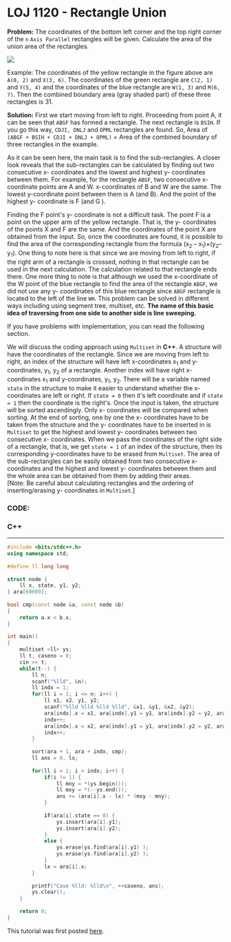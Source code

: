 
# LOJ 1120 - Rectangle Union

**Problem:** The coordinates of the bottom left corner and the top right corner of the `n` `Axis Parallel` rectangles will be given. Calculate the area of the union area of the rectangles.

![](https://lh3.googleusercontent.com/MYHzwBqJGGxl5gw1OR5vZiYMcYVemWvesF9I6hvFXgUGZ6DQyG0_UyuVbf0knTKHPKBuHz923pK3TRWDyBggmzwuz_S8PqhlUJmLD2xGFhwR1OhWj0zpmFPUNDXGadeEvZSBsvw4S_t6VFmoWQ)

Example: The coordinates of the yellow rectangle in the figure above are `A(0, 2)` and `X(3, 6)`. The coordinates of the green rectangle are  `C(2, 1)` and `Y(5, 4)` and the coordinates of the blue rectangle are `W(1, 3)` and `M(6, 7)`. Then the combined boundary area (gray shaded part) of these three rectangles is 31.

**Solution:** First we start moving from left to right. Proceeding from point A, it can be seen that `ABGF` has formed a rectangle. The next rectangle is `BSIH`. If you go this way, `CDJI, DNLJ` and `OPML` rectangles are found. So, Area of ​​`(ABGF + BSIH + CDJI + DNLJ + OPML)` = Area of ​​the combined boundary of three rectangles in the example.

As it can be seen here, the main task is to find the sub-rectangles. A closer look reveals that the sub-rectangles can be calculated by finding out two consecutive x- coordinates and the lowest and highest y- coordinates between them. For example, for the rectangle `ABGF`, two consecutive x- coordinate points are A and W.  x-coordinates of B and W are the same. The lowest y-coordinate point between them is A (and B). And the point of the highest y- coordinate is F (and G ). 

Finding the F point's y- coordinate is not a difficult task. The point F is a point on the upper arm of the yellow rectangle. That is, the y- coordinates of the points X and F are the same. And the coordinates of the point X are obtained from the input. So, once the coordinates are found, it is possible to find the area of ​​the corresponding rectangle from the formula (x<sub>2</sub> – x<sub>1</sub>)×(y<sub>2</sub>– y<sub>1</sub>). One thing to note here is that since we are moving from left to right, if the right arm of a rectangle is crossed, nothing in that rectangle can be used in the next calculation. The calculation related to that rectangle ends there. One more thing to note is that although we used the x-coordinate of the W point of the blue rectangle to find the area of ​​the rectangle `ABGF`, we did not use any y- coordinates of this blue rectangle since `ABGF` rectangle is located to the left of the line `WH`. This problem can be solved in different ways including using segment tree, multiset, etc. **The name of this basic idea of traversing from one side to another side is line sweeping.**

If you have problems with implementation, you can read the following section.

We will discuss the coding approach using `Multiset` in **C++**. A structure will have the coordinates of the rectangle. Since we are moving from left to right, an index of the structure will have left x-coordinates x<sub>1</sub> and y-coordinates, y<sub>1</sub>, y<sub>2</sub> of a rectangle. Another index will have right x-coordinates x<sub>1</sub> and y-coordinates, y<sub>1</sub>, y<sub>2</sub>. There will be a variable named `state` in the structure to make it easier to understand whether the x- coordinates are left or right. If `state = 0` then it's left coordinate and if `state = 1` then the coordinate is the right's. Once the input is taken, the structure will be sorted ascendingly. Only x- coordinates will be compared when sorting. At the end of sorting, one by one the x- coordinates have to be taken from the structure and the y- coordinates have to be inserted in is `Multiset` to get the highest and lowest y- coordinates between two consecutive x- coordinates. When we pass the coordinates of the right side of a rectangle, that is, we get `state = 1` of an index of the structure, then its corresponding y-coordinates have to be erased from `Multiset`. The area of ​​the sub-rectangles can be easily obtained from two consecutive x- coordinates and the highest and lowest y- coordinates between them and the whole area can be obtained from them by adding their areas. <br> [Note: Be careful about calculating rectangles and the ordering of inserting/erasing y- coordinates in `Multiset`.]

### CODE:

### C++
-----
```c++
#include <bits/stdc++.h>
using namespace std;
 
#define ll long long
 
struct node {
    ll x, state, y1, y2;
} ara[60009];
 
bool cmp(const node &a, const node &b)
{
    return a.x < b.x;
}
 
int main()
{
    multiset <ll> ys;
    ll t, caseno = 0;
    cin >> t;
    while(t--) {
        ll n;
        scanf("%lld", &n);
        ll indx = 1;
        for(ll i = 1; i <= n; i++) {
            ll x1, x2, y1, y2;
            scanf("%lld %lld %lld %lld", &x1, &y1, &x2, &y2);
            ara[indx].x = x1, ara[indx].y1 = y1, ara[indx].y2 = y2, ara[indx].state = 0;
            indx++;
            ara[indx].x = x2, ara[indx].y1 = y1, ara[indx].y2 = y2, ara[indx].state = 1;
            indx++;
        }
 
        sort(ara + 1, ara + indx, cmp);
        ll ans = 0, lx;
 
        for(ll i = 1; i < indx; i++) {
            if(i != 1) {
                ll mny = *(ys.begin());
                ll mxy = *(--ys.end());
                ans += (ara[i].x - lx) * (mxy - mny);
            }
 
            if(ara[i].state == 0) {
                ys.insert(ara[i].y1);
                ys.insert(ara[i].y2);
            }
            else {
                ys.erase(ys.find(ara[i].y1) );
                ys.erase(ys.find(ara[i].y2) );
            }
            lx = ara[i].x;
        }
 
        printf("Case %lld: %lld\n", ++caseno, ans);
        ys.clear();
    }
 
    return 0;
}
```
This tutorial was first posted [here](https://shefin-cse16.github.io/post/loj-1120-editorial/).

